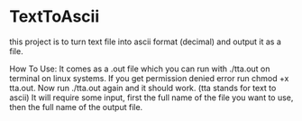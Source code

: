 # TextToAscii
this project is to turn text file into ascii format (decimal) and output it as a file.

How To Use:
It comes as a .out file which you can run with ./tta.out on terminal on linux systems.
If you get permission denied error run chmod +x tta.out.
Now run ./tta.out again and it should work.
(tta stands for text to ascii)
It will require some input, first the full name of the file you want to use, then the full name of the output file.
